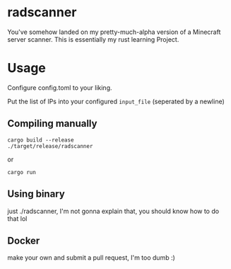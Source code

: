 # radscanner

You've somehow landed on my pretty-much-alpha version of a Minecraft server scanner.
This is essentially my rust learning Project.

# Usage
Configure config.toml to your liking.

Put the list of IPs into your configured `input_file` (seperated by a newline)

## Compiling manually
```
cargo build --release
./target/release/radscanner
```
or
```
cargo run
```
## Using binary
just ./radscanner, I'm not gonna explain that, you should know how to do that lol
## Docker
make your own and submit a pull request, I'm too dumb :)
